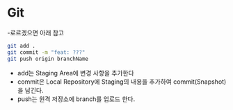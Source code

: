 # Git

-로르겠으면 아래 참고

```bash
git add .
git commit -m "feat: ???"
git push origin branchName
```

- add는 Staging Area에 변경 사항을 추가한다
- commit은 Local Repository에 Staging의 내용을 추가하여 commit(Snapshot)을 남긴다.
- push는 원격 저장소에 branch를 업로드 한다.
